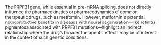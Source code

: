 The PRPF31 gene, while essential in pre-mRNA splicing, does not directly influence the pharmacokinetics or pharmacodynamics of common therapeutic drugs, such as metformin. However, metformin's potential neuroprotective benefits in diseases with neural degeneration—like retinitis pigmentosa associated with PRPF31 mutations—highlight an indirect relationship where the drug’s broader therapeutic effects may be of interest in the context of such genetic conditions.